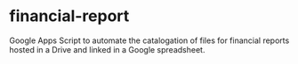 # financial-report
Google Apps Script to automate the catalogation of files for financial reports hosted in a Drive and linked in a Google spreadsheet.
